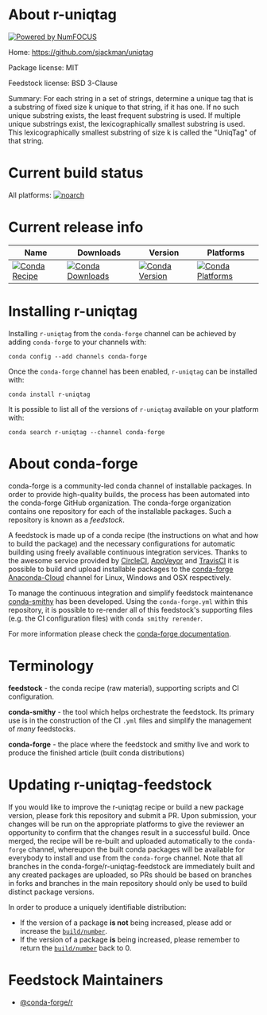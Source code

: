 About r-uniqtag
===============

[![Powered by NumFOCUS](https://img.shields.io/badge/powered%20by-NumFOCUS-orange.svg?style=flat&colorA=E1523D&colorB=007D8A)](http://numfocus.org)

Home: https://github.com/sjackman/uniqtag

Package license: MIT

Feedstock license: BSD 3-Clause

Summary: For each string in a set of strings, determine a unique tag that is a substring of fixed size k unique to that string, if it has one. If no such unique substring exists, the least frequent substring is used. If multiple unique substrings exist, the lexicographically smallest substring is used. This lexicographically smallest substring of size k is called the "UniqTag" of that string.



Current build status
====================

All platforms:
[![noarch](https://img.shields.io/circleci/project/github/conda-forge/r-uniqtag-feedstock/master.svg?label=noarch)](https://circleci.com/gh/conda-forge/r-uniqtag-feedstock)

Current release info
====================

| Name | Downloads | Version | Platforms |
| --- | --- | --- | --- |
| [![Conda Recipe](https://img.shields.io/badge/recipe-r--uniqtag-green.svg)](https://anaconda.org/conda-forge/r-uniqtag) | [![Conda Downloads](https://img.shields.io/conda/dn/conda-forge/r-uniqtag.svg)](https://anaconda.org/conda-forge/r-uniqtag) | [![Conda Version](https://img.shields.io/conda/vn/conda-forge/r-uniqtag.svg)](https://anaconda.org/conda-forge/r-uniqtag) | [![Conda Platforms](https://img.shields.io/conda/pn/conda-forge/r-uniqtag.svg)](https://anaconda.org/conda-forge/r-uniqtag) |

Installing r-uniqtag
====================

Installing `r-uniqtag` from the `conda-forge` channel can be achieved by adding `conda-forge` to your channels with:

```
conda config --add channels conda-forge
```

Once the `conda-forge` channel has been enabled, `r-uniqtag` can be installed with:

```
conda install r-uniqtag
```

It is possible to list all of the versions of `r-uniqtag` available on your platform with:

```
conda search r-uniqtag --channel conda-forge
```


About conda-forge
=================

conda-forge is a community-led conda channel of installable packages.
In order to provide high-quality builds, the process has been automated into the
conda-forge GitHub organization. The conda-forge organization contains one repository
for each of the installable packages. Such a repository is known as a *feedstock*.

A feedstock is made up of a conda recipe (the instructions on what and how to build
the package) and the necessary configurations for automatic building using freely
available continuous integration services. Thanks to the awesome service provided by
[CircleCI](https://circleci.com/), [AppVeyor](https://www.appveyor.com/)
and [TravisCI](https://travis-ci.org/) it is possible to build and upload installable
packages to the [conda-forge](https://anaconda.org/conda-forge)
[Anaconda-Cloud](https://anaconda.org/) channel for Linux, Windows and OSX respectively.

To manage the continuous integration and simplify feedstock maintenance
[conda-smithy](https://github.com/conda-forge/conda-smithy) has been developed.
Using the ``conda-forge.yml`` within this repository, it is possible to re-render all of
this feedstock's supporting files (e.g. the CI configuration files) with ``conda smithy rerender``.

For more information please check the [conda-forge documentation](https://conda-forge.org/docs/).

Terminology
===========

**feedstock** - the conda recipe (raw material), supporting scripts and CI configuration.

**conda-smithy** - the tool which helps orchestrate the feedstock.
                   Its primary use is in the construction of the CI ``.yml`` files
                   and simplify the management of *many* feedstocks.

**conda-forge** - the place where the feedstock and smithy live and work to
                  produce the finished article (built conda distributions)


Updating r-uniqtag-feedstock
============================

If you would like to improve the r-uniqtag recipe or build a new
package version, please fork this repository and submit a PR. Upon submission,
your changes will be run on the appropriate platforms to give the reviewer an
opportunity to confirm that the changes result in a successful build. Once
merged, the recipe will be re-built and uploaded automatically to the
`conda-forge` channel, whereupon the built conda packages will be available for
everybody to install and use from the `conda-forge` channel.
Note that all branches in the conda-forge/r-uniqtag-feedstock are
immediately built and any created packages are uploaded, so PRs should be based
on branches in forks and branches in the main repository should only be used to
build distinct package versions.

In order to produce a uniquely identifiable distribution:
 * If the version of a package **is not** being increased, please add or increase
   the [``build/number``](https://conda.io/docs/user-guide/tasks/build-packages/define-metadata.html#build-number-and-string).
 * If the version of a package **is** being increased, please remember to return
   the [``build/number``](https://conda.io/docs/user-guide/tasks/build-packages/define-metadata.html#build-number-and-string)
   back to 0.

Feedstock Maintainers
=====================

* [@conda-forge/r](https://github.com/conda-forge/r/)

